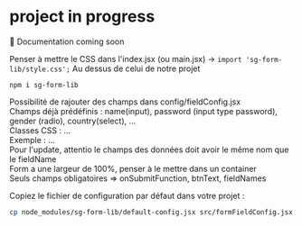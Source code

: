 # project in progress

🚀 Documentation coming soon

Penser à mettre le CSS dans l'index.jsx (ou main.jsx) ->
`import 'sg-form-lib/style.css';`
Au dessus de celui de notre projet

`npm i sg-form-lib`

Possibilité de rajouter des champs dans config/fieldConfig.jsx <br>
Champs déjà prédéfinis : name(input), password (input type password), gender (radio), country(select), ... <br>
Classes CSS : ... <br>
Exemple : ... <br>
Pour l'update, attentio le champs des données doit avoir le même nom que le fieldName <br>
Form a une largeur de 100%, penser à le mettre dans un container <br>
Seuls champs obligatoires => onSubmitFunction, btnText, fieldNames

Copiez le fichier de configuration par défaut dans votre projet :

```bash
cp node_modules/sg-form-lib/default-config.jsx src/formFieldConfig.jsx
```
